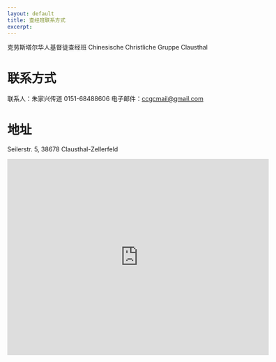 ```yaml
---
layout: default
title: 查经班联系方式
excerpt: 
---
```

克劳斯塔尔华人基督徒查经班
Chinesische Christliche Gruppe Clausthal

# 联系方式

联系人：朱家兴传道 0151-68488606
电子邮件：ccgcmail@gmail.com

# 地址

Seilerstr. 5, 38678 Clausthal-Zellerfeld

<iframe src="https://www.google.com/maps/embed?pb=!1m18!1m12!1m3!1d2467.25864376665!2d10.33393431591487!3d51.80143449698249!2m3!1f0!2f0!3f0!3m2!1i1024!2i768!4f13.1!3m3!1m2!1s0x47a53bf2a3059e5d%3A0x63b12a7967712ef7!2sSeilerstra%C3%9Fe+5%2C+38678+Clausthal-Zellerfeld!5e0!3m2!1szh-CN!2sde!4v1508531322950" width="600" height="450" frameborder="0" style="border:0" allowfullscreen></iframe>